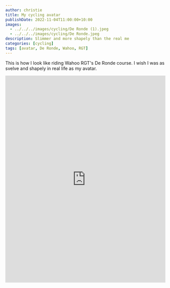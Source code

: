 ```yaml
---
author: christie
title: My cycling avatar
publishDate: 2022-11-04T11:00:00+10:00
images:
  - ../../../images/cycling/De Ronde (1).jpeg
  - ../../../images/cycling/De Ronde.jpeg
description: Slimmer and more shapely than the real me
categories: [cycling]
tags: [avatar, De Ronde, Wahoo, RGT]
---
```


This is how I look like riding Wahoo RGT's De Ronde course. I wish I was as svelve and shapely in real life as my avatar.

<iframe src="https://www.facebook.com/plugins/post.php?href=https%3A%2F%2Fwww.facebook.com%2Fchris1.tham%2Fposts%2Fpfbid022FC6UcFNpywkRQbzNTWps7JjwsMdViiJDExxeC86RmP4WU5MpVBqeC8kW1ASa1xol&show_text=true&width=500" width="500" height="645" style="border:none;overflow:hidden" scrolling="no" frameborder="0" allowfullscreen="true" allow="autoplay; clipboard-write; encrypted-media; picture-in-picture; web-share"></iframe>

